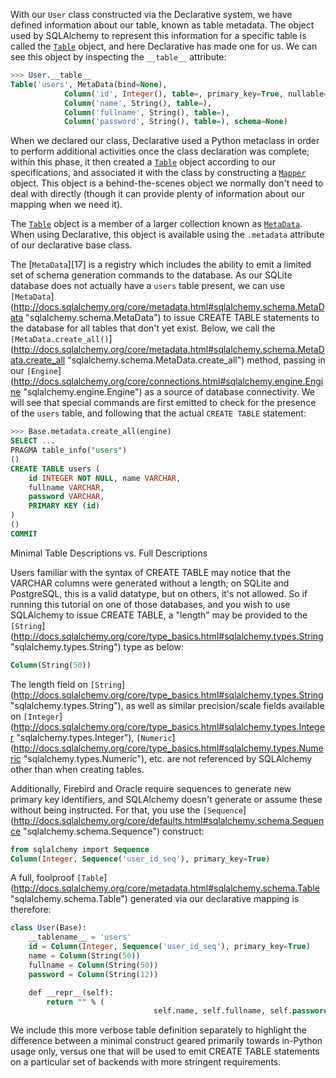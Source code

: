 With our `User` class constructed via the Declarative system, we have defined information about our table, known as table metadata. The object used by SQLAlchemy to represent this information for a specific table is called the [`Table`](http://docs.sqlalchemy.org/core/metadata.html#sqlalchemy.schema.Table "sqlalchemy.schema.Table") object, and here Declarative has made one for us. We can see this object by inspecting the `__table__` attribute:
    
```sql    
>>> User.__table__ 
Table('users', MetaData(bind=None),
            Column('id', Integer(), table=, primary_key=True, nullable=False),
            Column('name', String(), table=),
            Column('fullname', String(), table=),
            Column('password', String(), table=), schema=None)
```

When we declared our class, Declarative used a Python metaclass in order to perform additional activities once the class declaration was complete; within this phase, it then created a [`Table`](http://docs.sqlalchemy.org/core/metadata.html#sqlalchemy.schema.Table "sqlalchemy.schema.Table") object according to our specifications, and associated it with the class by constructing a [`Mapper`](http://docs.sqlalchemy.org/mapping_api.html#sqlalchemy.orm.mapper.Mapper "sqlalchemy.orm.mapper.Mapper") object. This object is a behind-the-scenes object we normally don't need to deal with directly (though it can provide plenty of information about our mapping when we need it).

The [`Table`](http://docs.sqlalchemy.org/core/metadata.html#sqlalchemy.schema.Table "sqlalchemy.schema.Table") object is a member of a larger collection known as [`MetaData`](http://docs.sqlalchemy.org/core/metadata.html#sqlalchemy.schema.MetaData "sqlalchemy.schema.MetaData"). When using Declarative, this object is available using the `.metadata` attribute of our declarative base class.

The [`MetaData`][17] is a registry which includes the ability to emit a limited set of schema generation commands to the database. As our SQLite database does not actually have a `users` table present, we can use `[MetaData`](http://docs.sqlalchemy.org/core/metadata.html#sqlalchemy.schema.MetaData "sqlalchemy.schema.MetaData") to issue CREATE TABLE statements to the database for all tables that don't yet exist. Below, we call the `[MetaData.create_all()`](http://docs.sqlalchemy.org/core/metadata.html#sqlalchemy.schema.MetaData.create_all "sqlalchemy.schema.MetaData.create_all") method, passing in our `[Engine`](http://docs.sqlalchemy.org/core/connections.html#sqlalchemy.engine.Engine "sqlalchemy.engine.Engine") as a source of database connectivity. We will see that special commands are first emitted to check for the presence of the `users` table, and following that the actual `CREATE TABLE` statement:
    
```sql    
>>> Base.metadata.create_all(engine)
SELECT ...
PRAGMA table_info("users")
()
CREATE TABLE users (
    id INTEGER NOT NULL, name VARCHAR,
    fullname VARCHAR,
    password VARCHAR,
    PRIMARY KEY (id)
)
()
COMMIT
```

Minimal Table Descriptions vs. Full Descriptions

Users familiar with the syntax of CREATE TABLE may notice that the VARCHAR columns were generated without a length; on SQLite and PostgreSQL, this is a valid datatype, but on others, it's not allowed. So if running this tutorial on one of those databases, and you wish to use SQLAlchemy to issue CREATE TABLE, a "length" may be provided to the `[String`](http://docs.sqlalchemy.org/core/type_basics.html#sqlalchemy.types.String "sqlalchemy.types.String") type as below:

```sql
Column(String(50))
```

The length field on `[String`](http://docs.sqlalchemy.org/core/type_basics.html#sqlalchemy.types.String "sqlalchemy.types.String"), as well as similar precision/scale fields available on `[Integer`](http://docs.sqlalchemy.org/core/type_basics.html#sqlalchemy.types.Integer "sqlalchemy.types.Integer"), `[Numeric`](http://docs.sqlalchemy.org/core/type_basics.html#sqlalchemy.types.Numeric "sqlalchemy.types.Numeric"), etc. are not referenced by SQLAlchemy other than when creating tables.

Additionally, Firebird and Oracle require sequences to generate new primary key identifiers, and SQLAlchemy doesn't generate or assume these without being instructed. For that, you use the `[Sequence`](http://docs.sqlalchemy.org/core/defaults.html#sqlalchemy.schema.Sequence "sqlalchemy.schema.Sequence") construct:
    
```sql    
from sqlalchemy import Sequence
Column(Integer, Sequence('user_id_seq'), primary_key=True)
```

A full, foolproof `[Table`](http://docs.sqlalchemy.org/core/metadata.html#sqlalchemy.schema.Table "sqlalchemy.schema.Table") generated via our declarative mapping is therefore:
    
```sql   
class User(Base):
    __tablename__ = 'users'
    id = Column(Integer, Sequence('user_id_seq'), primary_key=True)
    name = Column(String(50))
    fullname = Column(String(50))
    password = Column(String(12))

    def __repr__(self):
        return "" % (
                                self.name, self.fullname, self.password)
```

We include this more verbose table definition separately to highlight the difference between a minimal construct geared primarily towards in-Python usage only, versus one that will be used to emit CREATE TABLE statements on a particular set of backends with more stringent requirements.

